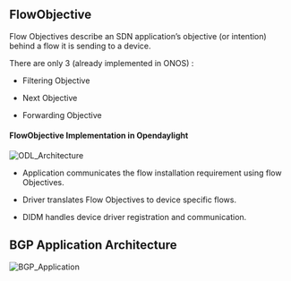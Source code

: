 ## FlowObjective

Flow Objectives describe an SDN application’s objective (or intention) behind a flow it is sending to a device.

There are only 3 (already implemented in ONOS) :

* Filtering Objective

* Next Objective

* Forwarding Objective


#### FlowObjective Implementation in Opendaylight

![ODL_Architecture](https://www.dropbox.com/s/lukk1ez7ia0lu1u/ODL_Arch_FO.png?dl=1)


* Application communicates the flow installation requirement using flow Objectives.

* Driver translates Flow Objectives to device specific flows.

* DIDM handles device driver registration and communication.


## BGP Application Architecture

![BGP_Application](https://www.dropbox.com/s/tgnyxfj2yp5h55k/bgp_app.png?dl=1)
